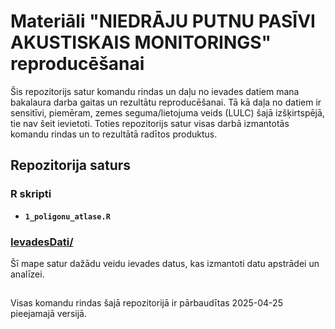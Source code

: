 
# Materiāli "NIEDRĀJU PUTNU PASĪVI AKUSTISKAIS MONITORINGS" reproducēšanai

Šis repozitorijs satur komandu rindas un daļu no ievades datiem mana bakalaura darba gaitas un rezultātu reproducēšanai. Tā kā daļa no datiem ir sensitīvi, piemēram, zemes seguma/lietojuma veids (LULC) šajā izšķirtspējā, tie nav šeit ievietoti. Toties repozitorijs satur visas darbā izmantotās komandu rindas un to rezultātā radītos produktus.

## Repozitorija saturs

### R skripti

- **`1_poligonu_atlase.R`**  

### [IevadesDati/](./IevadesDati/)
Šī mape satur dažādu veidu ievades datus, kas izmantoti datu apstrādei un analīzei.

##

Visas komandu rindas šajā repozitorijā ir pārbaudītas 2025-04-25 pieejamajā versijā.
